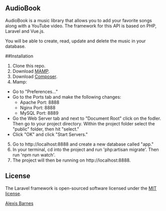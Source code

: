 ## AudioBook

AudioBook is a music library that allows you to add your favorite songs along with a YouTube video. The framework for this API is based on PHP, Laravel and Vue.js.

You will be able to create, read, update and delete the music in your database.

##Installation

1. Clone this repo.
2. Download [MAMP](http://www.mamp.info/en/downloads).
3. Download [Composer](https://getcomposer.org/download/).
4. Mamp:
  - Go to "Preferences..."
  - Go to the Ports tab and make the following changes:
    - Apache Port: 8888
    - Nginx Port: 8888
    - MySQL Port: 8889
  - Go the Web Server tab and next to "Document Root" click on the fodler. Then go to your project directory. Within the project folder select the "public" folder, then hit "select."
  - Click "OK" and click "Start Servers."
5. Go to http://localhost:8888 and create a new database called "app."
6. In your terminal, cd into the project and run 'php:artisan migrate'. Then run 'npm run watch'.
7. The project will then be running on http://localhost:8888.

## License

The Laravel framework is open-sourced software licensed under the [MIT license](http://opensource.org/licenses/MIT).

[Alexis Barnes](http://www.alexisbarnes.com)
